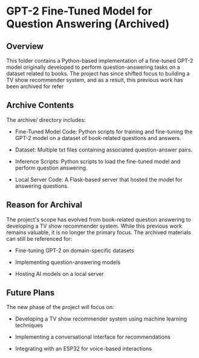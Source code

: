 # GPT-2 Fine-Tuned Model for Question Answering (Archived)

## Overview

This folder contains a Python-based implementation of a fine-tuned GPT-2 model originally developed to perform question-answering tasks on a dataset related to books. The project has since shifted focus to building a TV show recommender system, and as a result, this previous work has been archived for refer

## Archive Contents

The archive/ directory includes:

* Fine-Tuned Model Code: Python scripts for training and fine-tuning the GPT-2 model on a dataset of book-related questions and answers.

* Dataset: Multiple txt files containing associated question-answer pairs.

* Inference Scripts: Python scripts to load the fine-tuned model and perform question answering.

* Local Server Code: A Flask-based server that hosted the model for answering questions.

## Reason for Archival

The project's scope has evolved from book-related question answering to developing a TV show recommender system. While this previous work remains valuable, it is no longer the primary focus. The archived materials can still be referenced for:

* Fine-tuning GPT-2 on domain-specific datasets

* Implementing question-answering models

* Hosting AI models on a local server

## Future Plans

The new phase of the project will focus on:

* Developing a TV show recommender system using machine learning techniques

* Implementing a conversational interface for recommendations

* Integrating with an ESP32 for voice-based interactions

